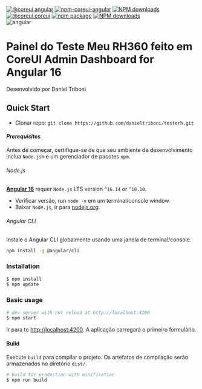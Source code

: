 [![@coreui angular](https://img.shields.io/badge/@coreui%20-angular-lightgrey.svg?style=flat-square)](https://github.com/coreui/angular)
[![npm-coreui-angular][npm-coreui-angular-badge]][npm-coreui-angular]
[![NPM downloads][npm-coreui-angular-download]][npm-coreui-angular]  
[![@coreui coreui](https://img.shields.io/badge/@coreui%20-coreui-lightgrey.svg?style=flat-square)](https://github.com/coreui/coreui)
[![npm package][npm-coreui-badge]][npm-coreui]
[![NPM downloads][npm-coreui-download]][npm-coreui]  
![angular](https://img.shields.io/badge/angular-^16.1.0-lightgrey.svg?style=flat-square&logo=angular)

[npm-coreui-angular]: https://www.npmjs.com/package/@coreui/angular
[npm-coreui-angular-badge]: https://img.shields.io/npm/v/@coreui/angular.png?style=flat-square
[npm-coreui-angular-badge-next]: https://img.shields.io/npm/v/@coreui/angular/next?style=flat-square&color=red
[npm-coreui-angular-download]: https://img.shields.io/npm/dm/@coreui/angular.svg?style=flat-square
[npm-coreui]: https://www.npmjs.com/package/@coreui/coreui
[npm-coreui-badge]: https://img.shields.io/npm/v/@coreui/coreui.png?style=flat-square
[npm-coreui-download]: https://img.shields.io/npm/dm/@coreui/coreui.svg?style=flat-square

# Painel do Teste Meu RH360 feito em CoreUI Admin Dashboard for Angular 16

Desenvolvido por Daniel Triboni

## Quick Start

- Clonar repo: `git clone https://github.com/danieltriboni/testerh.git`

#### <i>Prerequisites</i>
Antes de começar, certifique-se de que seu ambiente de desenvolvimento inclua `Node.js®` e um gerenciador de pacotes `npm`.

###### Node.js
[**Angular 16**](https://angular.io/guide/what-is-angular) requer `Node.js` LTS version `^16.14` or `^18.10`.

- Verificar versão, run `node -v` em um terminal/console window.
- Baixar `Node.js`, ir para [nodejs.org](https://nodejs.org/).

###### Angular CLI
Instale o Angular CLI globalmente usando uma janela de terminal/console.
```bash
npm install -g @angular/cli
```

### Installation

``` bash
$ npm install
$ npm update
```

### Basic usage

``` bash
# dev server with hot reload at http://localhost:4200
$ npm start
```

Ir para to [http://localhost:4200](http://localhost:4200). A aplicação carregará o primeiro formulário.

#### Build

Execute `build` para compilar o projeto. Os artefatos de compilação serão armazenados no diretório `dist/`.

```bash
# build for production with minification
$ npm run build
```